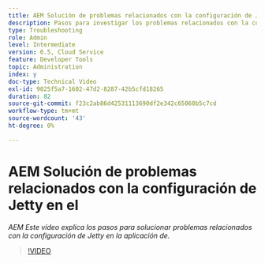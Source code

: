 ```yaml
---
title: AEM Solución de problemas relacionados con la configuración de Jetty en el
description: Pasos para investigar los problemas relacionados con la configuración de jetty
type: Troubleshooting
role: Admin
level: Intermediate
version: 6.5, Cloud Service
feature: Developer Tools
topic: Administration
index: y
doc-type: Technical Video
exl-id: 9025f5a7-1602-47d2-8287-42b5cfd18265
duration: 82
source-git-commit: f23c2ab86d42531113690df2e342c65060b5c7cd
workflow-type: tm+mt
source-wordcount: '43'
ht-degree: 0%

---
```


# AEM Solución de problemas relacionados con la configuración de Jetty en el

*AEM Este vídeo explica los pasos para solucionar problemas relacionados con la configuración de Jetty en la aplicación de.*

>[!VIDEO](https://video.tv.adobe.com/v/335470?quality=12&learn=on)
